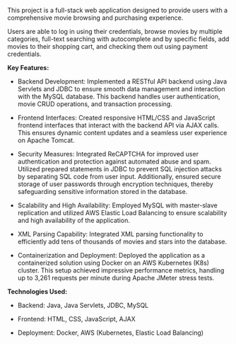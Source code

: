 This project is a full-stack web application designed to provide users with a comprehensive movie browsing and purchasing experience. 

Users are able to log in using their credentials, browse movies by multiple categories, full-text searching with autocomplete and by specific fields, add movies to their shopping cart, and checking them out using payment credentials.



**Key Features:**

- Backend Development: Implemented a RESTful API backend using Java Servlets and JDBC to ensure smooth data management and interaction with the MySQL database. This backend handles user authentication, movie CRUD operations, and transaction processing.

- Frontend Interfaces: Created responsive HTML/CSS and JavaScript frontend interfaces that interact with the backend API via AJAX calls. This ensures dynamic content updates and a seamless user experience on Apache Tomcat.

- Security Measures: Integrated ReCAPTCHA for improved user authentication and protection against automated abuse and spam. Utilized prepared statements in JDBC to prevent SQL injection attacks by separating SQL code from user input. Additionally, ensured secure storage of user passwords through encryption techniques, thereby safeguarding sensitive information stored in the database.

- Scalability and High Availability: Employed MySQL with master-slave replication and utilized AWS Elastic Load Balancing to ensure scalability and high availability of the application.

- XML Parsing Capability: Integrated XML parsing functionality to efficiently add tens of thousands of movies and stars into the database.

- Containerization and Deployment: Deployed the application as a containerized solution using Docker on an AWS Kubernetes (K8s) cluster. This setup achieved impressive performance metrics, handling up to 3,261 requests per minute during Apache JMeter stress tests.



**Technologies Used:**

- Backend: Java, Java Servlets, JDBC, MySQL

- Frontend: HTML, CSS, JavaScript, AJAX

- Deployment: Docker, AWS (Kubernetes, Elastic Load Balancing)


    
